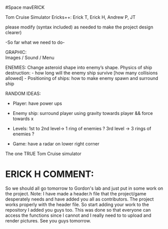 
#Space mavERICK

Tom Cruise Simulator
 Ericks++: Erick T, Erick H, Andrew P, JT
 
 please modify (syntax included) as needed to make the project design clearer)
 

-So far what we need to do-

GRAPHIC:	
		Images / Sound / Menu

ENEMIES:
		Change asteroid shape into enemy’s shape.
		Physics of ship destruction:
		  - how long will the enemy ship survive [how many collisions allowed]
		  - Positioning of ships: how to make enemy spawn and surround ship

RANDOM IDEAS:
- Player: have power ups

- Enemy ship: surround player using gravity towards player && force towards x
		
- Levels: 1st to 2nd level→ 1 ring of enemies ?
	   3rd level 	→ 3 rings of enemies ? 

- Game: have a radar on lower right corner

The one TRUE Tom Cruise simulator




ERICK H COMMENT:
=============================================================================================================================
So we should all go tomorrow to Gordon's lab and just put in some work on the project.
Note: I have made a header.h file that the project/game desperately needs and have added you all as contributors. The project works properly with the header file. So start adding your work to the repository I added you guys too.
This was done so that everyone can access the functions since I cannot and I really need to to upload and render pictures. 
See you guys tomorrow. 

